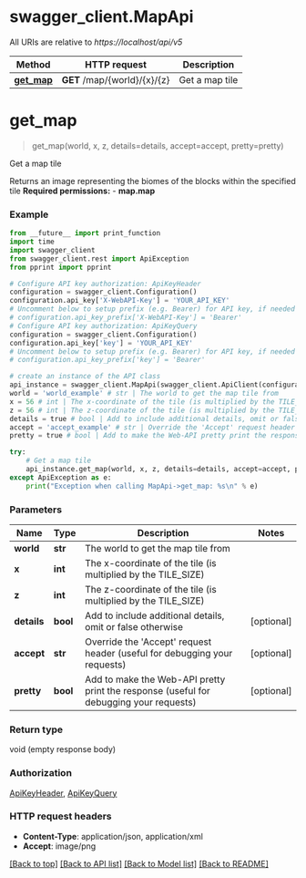 # swagger_client.MapApi

All URIs are relative to *https://localhost/api/v5*

Method | HTTP request | Description
------------- | ------------- | -------------
[**get_map**](MapApi.md#get_map) | **GET** /map/{world}/{x}/{z} | Get a map tile


# **get_map**
> get_map(world, x, z, details=details, accept=accept, pretty=pretty)

Get a map tile

Returns an image representing the biomes of the blocks within the specified tile     **Required permissions:**    - **map.map**   

### Example
```python
from __future__ import print_function
import time
import swagger_client
from swagger_client.rest import ApiException
from pprint import pprint

# Configure API key authorization: ApiKeyHeader
configuration = swagger_client.Configuration()
configuration.api_key['X-WebAPI-Key'] = 'YOUR_API_KEY'
# Uncomment below to setup prefix (e.g. Bearer) for API key, if needed
# configuration.api_key_prefix['X-WebAPI-Key'] = 'Bearer'
# Configure API key authorization: ApiKeyQuery
configuration = swagger_client.Configuration()
configuration.api_key['key'] = 'YOUR_API_KEY'
# Uncomment below to setup prefix (e.g. Bearer) for API key, if needed
# configuration.api_key_prefix['key'] = 'Bearer'

# create an instance of the API class
api_instance = swagger_client.MapApi(swagger_client.ApiClient(configuration))
world = 'world_example' # str | The world to get the map tile from
x = 56 # int | The x-coordinate of the tile (is multiplied by the TILE_SIZE)
z = 56 # int | The z-coordinate of the tile (is multiplied by the TILE_SIZE)
details = true # bool | Add to include additional details, omit or false otherwise (optional)
accept = 'accept_example' # str | Override the 'Accept' request header (useful for debugging your requests) (optional)
pretty = true # bool | Add to make the Web-API pretty print the response (useful for debugging your requests) (optional)

try:
    # Get a map tile
    api_instance.get_map(world, x, z, details=details, accept=accept, pretty=pretty)
except ApiException as e:
    print("Exception when calling MapApi->get_map: %s\n" % e)
```

### Parameters

Name | Type | Description  | Notes
------------- | ------------- | ------------- | -------------
 **world** | **str**| The world to get the map tile from | 
 **x** | **int**| The x-coordinate of the tile (is multiplied by the TILE_SIZE) | 
 **z** | **int**| The z-coordinate of the tile (is multiplied by the TILE_SIZE) | 
 **details** | **bool**| Add to include additional details, omit or false otherwise | [optional] 
 **accept** | **str**| Override the &#39;Accept&#39; request header (useful for debugging your requests) | [optional] 
 **pretty** | **bool**| Add to make the Web-API pretty print the response (useful for debugging your requests) | [optional] 

### Return type

void (empty response body)

### Authorization

[ApiKeyHeader](../README.md#ApiKeyHeader), [ApiKeyQuery](../README.md#ApiKeyQuery)

### HTTP request headers

 - **Content-Type**: application/json, application/xml
 - **Accept**: image/png

[[Back to top]](#) [[Back to API list]](../README.md#documentation-for-api-endpoints) [[Back to Model list]](../README.md#documentation-for-models) [[Back to README]](../README.md)

